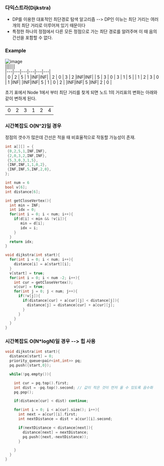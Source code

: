 ### 다익스트라(Dijkstra)   
* DP를 이용한 대표적인 최단경로 탐색 알고리즘 --> DP인 이뉴는 최단 거리는 여러 개의 최단 거리로 이루어져 있기 때문이다   
* 특정한 하나의 정점에서 다른 모든 정점으로 가는 최단 경로를 알려주며 이 때 음의 간선을 포함할 수 없다.

### Example   
![image](https://github.com/Hwangwoosam/BOJ/assets/61729954/24662df5-271a-40fc-a3d3-aefa0321039f)   
|||||||   
|---|---|---|---|---|---|   
| 0 | 2 | 5 | 1 |INF|INF|
| 2 | 0 | 3 | 2 |INF|INF|
| 5 | 3 | 0 | 3 | 1 | 5 |
| 1 | 2 | 3 | 0 | 1 |INF|
|INF|INF| 5 | 1 | 0 | 2 |
|INF|INF| 5 |INF| 2 | 0 |   

초기 표에서 Node 1에서 부터 최단 거리를 찾게 되면 노드 1의 거리표의 변화는 아래와 같이 변하게 된다.

|||||||   
|---|---|---|---|---|---|   
| 0 | 2 | 3 | 1 | 2 | 4 |   


### 시간복잡도 O(N^2)일 경우   
정점의 갯수가 많은데 간선은 적을 때 비효율적으로 작동할 가능성이 존재.   

```cpp
int a[][] = {
 {0,2,5,1,INF,INF},
 {2,0,3,2,INF,INF},
 {5,3,0,3,1,5},
 {INF,INF,1,1,0,2},
 {INF,INF,5,INF,2,0},
};

int num = 6
bool v[6];
int distance[6];

int getCloseVertex(){
  int min = INF;
  int idx = 0;
  for(int i = 0; i < num; i++){
    if(d[i] < min && !v[i]){
       min = d[i];
       idx = i;
    }
  }
  return idx;
}

void dijkstra(int start){
  for(int i = 0; i < num; i++){
    distance[i] = a[start][i];
  }
  v[start] = true;
  for(int i = 0; i < num -2; i++){
    int cur = getCloseVertex();
    v[cur] = true;
    for(int j = 0; j < num; j++){
      if(!v[j]){
        if(distance[cur] + a[cur][j] < distance[j]){
          distance[j] = distance[cur] + a[cur][j];
        }
      }
    }
  }
}
```   
### 시간복잡도 O(N*logN)일 경우 --> 힙 사용   

```cpp
void dijkstra(int start){
  distance[start] = 0;
  priority_queue<pair<int,int>> pq;
  pq.push({start,0});

  while(!pq.empty()){

    int cur = pq.top().first;
    int dist = -pq.top().second; // 값이 작은 것이 먼저 올 수 있도록 음수화
    pq.pop();

    if(distance[cur] < dist) continue;

    for(int i = 0; i < a[cur].size(); i++){
      int next = a[cur][i].first;
      int nextDistance = dist + a[cur][i].second;

      if(nextDistance < distance[next]){
        distance[next] = nextDistance;
        pq.push({next,-nextDistance));
      }

    }
  }
}
```

